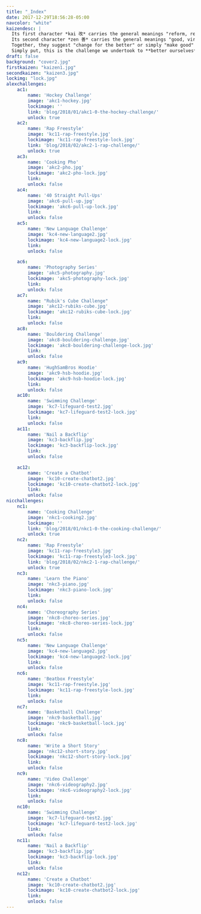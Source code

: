 ```yaml
---
title: "_Index"
date: 2017-12-29T18:56:28-05:00
navcolor: "white"
kaizendesc: |
  Its first character *kai 改* carries the general meanings "reform, renew, change, make".<br />
  Its second character *zen 善* carries the general meanings "good, virtuous".<br/ >
  Together, they suggest "change for the better" or simply "make good" – what we in English would call "improve" or "improvement".<br/ >
  Simply put, this is the challenge we undertook to **better ourselves**.
draft: false
background: "cover2.jpg"
firstkaizen: "kaizen1.jpg"
secondkaizen: "kaizen3.jpg"
lockimg: "lock.jpg"
alexchallenges:
    ac1:
        name: 'Hockey Challenge'
        image: 'akc1-hockey.jpg'
        lockimage: ''
        link: 'blog/2018/01/akc1-0-the-hockey-challenge/'
        unlock: true
    ac2:
        name: 'Rap Freestyle'
        image: 'kc11-rap-freestyle.jpg'
        lockimage: 'kc11-rap-freestyle-lock.jpg'
        link: 'blog/2018/02/akc2-1-rap-challenge/'
        unlock: true
    ac3:
        name: 'Cooking Pho'
        image: 'akc2-pho.jpg'
        lockimage: 'akc2-pho-lock.jpg'
        link:
        unlock: false
    ac4:
        name: '40 Straight Pull-Ups'
        image: 'akc6-pull-up.jpg'
        lockimage: 'akc6-pull-up-lock.jpg'
        link:
        unlock: false
    ac5:
        name: 'New Language Challenge'
        image: 'kc4-new-language2.jpg'
        lockimage: 'kc4-new-language2-lock.jpg'
        link:
        unlock: false

    ac6:
        name: 'Photography Series'
        image: 'akc5-photography.jpg'
        lockimage: 'akc5-photography-lock.jpg'
        link:
        unlock: false
    ac7:
        name: "Rubik's Cube Challenge"
        image: 'akc12-rubiks-cube.jpg'
        lockimage: 'akc12-rubiks-cube-lock.jpg'
        link:
        unlock: false
    ac8:
        name: 'Bouldering Challenge'
        image: 'akc8-bouldering-challenge.jpg'
        lockimage: 'akc8-bouldering-challenge-lock.jpg'
        link:
        unlock: false
    ac9:
        name: 'HughSamBros Hoodie'
        image: 'akc9-hsb-hoodie.jpg'
        lockimage: 'akc9-hsb-hoodie-lock.jpg'
        link:
        unlock: false
    ac10:
        name: 'Swimming Challenge'
        image: 'kc7-lifeguard-test2.jpg'
        lockimage: 'kc7-lifeguard-test2-lock.jpg'
        link:
        unlock: false
    ac11:
        name: 'Nail a Backflip'
        image: 'kc3-backflip.jpg'
        lockimage: 'kc3-backflip-lock.jpg'
        link:
        unlock: false

    ac12:
        name: 'Create a Chatbot'
        image: 'kc10-create-chatbot2.jpg'
        lockimage: 'kc10-create-chatbot2-lock.jpg'
        link:
        unlock: false
nicchallenges:
    nc1:
        name: 'Cooking Challenge'
        image: 'nkc1-cooking2.jpg'
        lockimage: ''
        link: 'blog/2018/01/nkc1-0-the-cooking-challenge/'
        unlock: true
    nc2:
        name: 'Rap Freestyle'
        image: 'kc11-rap-freestyle3.jpg'
        lockimage: 'kc11-rap-freestyle3-lock.jpg'
        link: 'blog/2018/02/nkc2-1-rap-challenge/'
        unlock: true
    nc3:
        name: 'Learn the Piano'
        image: 'nkc3-piano.jpg'
        lockimage: 'nkc3-piano-lock.jpg'
        link:
        unlock: false
    nc4:
        name: 'Choreography Series'
        image: 'nkc8-choreo-series.jpg'
        lockimage: 'nkc8-choreo-series-lock.jpg'
        link:
        unlock: false
    nc5:
        name: 'New Language Challenge'
        image: 'kc4-new-language2.jpg'
        lockimage: 'kc4-new-language2-lock.jpg'
        link:
        unlock: false
    nc6:
        name: 'Beatbox Freestyle'
        image: 'kc11-rap-freestyle.jpg'
        lockimage: 'kc11-rap-freestyle-lock.jpg'
        link:
        unlock: false
    nc7:
        name: 'Basketball Challenge'
        image: 'nkc9-basketball.jpg'
        lockimage: 'nkc9-basketball-lock.jpg'
        link:
        unlock: false
    nc8:
        name: 'Write a Short Story'
        image: 'nkc12-short-story.jpg'
        lockimage: 'nkc12-short-story-lock.jpg'
        link:
        unlock: false
    nc9:
        name: 'Video Challenge'
        image: 'nkc6-videography2.jpg'
        lockimage: 'nkc6-videography2-lock.jpg'
        link:
        unlock: false
    nc10:
        name: 'Swimming Challenge'
        image: 'kc7-lifeguard-test2.jpg'
        lockimage: 'kc7-lifeguard-test2-lock.jpg'
        link:
        unlock: false
    nc11:
        name: 'Nail a Backflip'
        image: 'kc3-backflip.jpg'
        lockimage: 'kc3-backflip-lock.jpg'
        link:
        unlock: false
    nc12:
        name: 'Create a Chatbot'
        image: 'kc10-create-chatbot2.jpg'
        lockimage: 'kc10-create-chatbot2-lock.jpg'
        link:
        unlock: false
---
```

